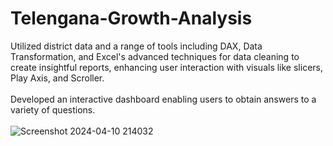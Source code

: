 # Telengana-Growth-Analysis

Utilized district data and a range of tools including DAX, Data Transformation, and Excel's advanced techniques
for data cleaning to create insightful reports, enhancing
user interaction with visuals like slicers, Play Axis, and
Scroller. <br> <br> Developed an interactive dashboard enabling users to
obtain answers to a variety of questions.<br> <br> 
![Screenshot 2024-04-10 214032](https://github.com/DeepanshiGandhi15/Telengana-Growth-Analysis/assets/158074219/4e433776-135e-4c9b-ad97-4d4106d0dc18)
